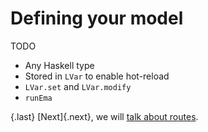 # Defining your model

TODO

- Any Haskell type
- Stored in `LVar` to enable hot-reload
- `LVar.set` and `LVar.modify`
- `runEma`

{.last}
[Next]{.next}, we will [talk about routes](guide/routes.md).